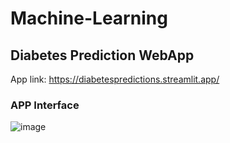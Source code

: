 # Machine-Learning

## Diabetes Prediction WebApp
App link: https://diabetespredictions.streamlit.app/
### APP Interface
![image](https://github.com/asifahsaan/MachineLearning/assets/44509822/95d03dbb-3a77-4c02-bbd9-4b3e7de806de)
